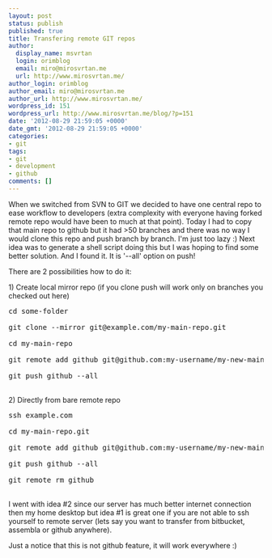 ```yaml
---
layout: post
status: publish
published: true
title: Transfering remote GIT repos
author:
  display_name: msvrtan
  login: orimblog
  email: miro@mirosvrtan.me
  url: http://www.mirosvrtan.me/
author_login: orimblog
author_email: miro@mirosvrtan.me
author_url: http://www.mirosvrtan.me/
wordpress_id: 151
wordpress_url: http://www.mirosvrtan.me/blog/?p=151
date: '2012-08-29 21:59:05 +0000'
date_gmt: '2012-08-29 21:59:05 +0000'
categories:
- git
tags:
- git
- development
- github
comments: []
---
```

<p>When we switched from SVN to GIT we decided to have one central repo to ease workflow to developers (extra complexity with everyone having forked remote repo would have been to much at that point). Today I had to copy that main repo to github but it had >50 branches and there was no way I would clone this repo and push branch by branch. I'm just too lazy :) Next idea was to generate a shell script doing this but I was hoping to find some better solution. And I found it. It is '--all' option on push!</p>
<p>There are 2 possibilities how to do it:</p>
<p>1) Create local mirror repo (if you clone push will work only on branches you checked out here)</p>
<pre lang="bash">cd some-folder<br />
git clone --mirror git@example.com/my-main-repo.git<br />
cd my-main-repo<br />
git remote add github git@github.com:my-username/my-new-main-repo.git<br />
git push github --all</pre><br />
2) Directly from bare remote repo</p>
<pre lang="bash">ssh example.com<br />
cd my-main-repo.git<br />
git remote add github git@github.com:my-username/my-new-main-repo.git<br />
git push github --all<br />
git remote rm github</pre><br />
I went with idea #2 since our server has much better internet connection then my home desktop but idea #1 is great one if you are not able to ssh yourself to remote server (lets say you want to transfer from bitbucket, assembla or github anywhere).</p>
<p>Just a notice that this is not github feature, it will work everywhere :)</p>

